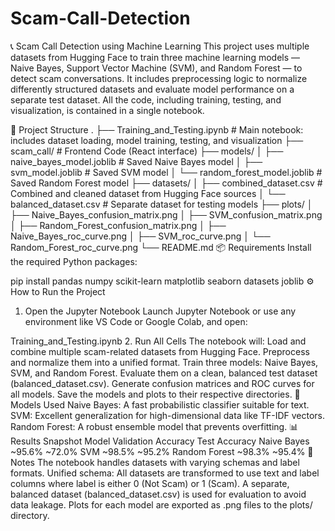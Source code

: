# Scam-Call-Detection
📞 Scam Call Detection using Machine Learning
This project uses multiple datasets from Hugging Face to train three machine learning models — Naive Bayes, Support Vector Machine (SVM), and Random Forest — to detect scam conversations. It includes preprocessing logic to normalize differently structured datasets and evaluate model performance on a separate test dataset. All the code, including training, testing, and visualization, is contained in a single notebook.

📁 Project Structure
.
├── Training_and_Testing.ipynb       # Main notebook: includes dataset loading, model training, testing, and visualization
├── scam_call/                       # Frontend Code (React interface)
├── models/
│   ├── naive_bayes_model.joblib     # Saved Naive Bayes model
│   ├── svm_model.joblib             # Saved SVM model
│   └── random_forest_model.joblib   # Saved Random Forest model
├── datasets/
│   ├── combined_dataset.csv         # Combined and cleaned dataset from Hugging Face sources
│   └── balanced_dataset.csv         # Separate dataset for testing models
├── plots/
│   ├── Naive_Bayes_confusion_matrix.png
│   ├── SVM_confusion_matrix.png
│   ├── Random_Forest_confusion_matrix.png
│   ├── Naive_Bayes_roc_curve.png
│   ├── SVM_roc_curve.png
│   └── Random_Forest_roc_curve.png
└── README.md
📦 Requirements
Install the required Python packages:

pip install pandas numpy scikit-learn matplotlib seaborn datasets joblib
⚙️ How to Run the Project
1. Open the Jupyter Notebook
Launch Jupyter Notebook or use any environment like VS Code or Google Colab, and open:

Training_and_Testing.ipynb
2. Run All Cells
The notebook will:
Load and combine multiple scam-related datasets from Hugging Face.
Preprocess and normalize them into a unified format.
Train three models: Naive Bayes, SVM, and Random Forest.
Evaluate them on a clean, balanced test dataset (balanced_dataset.csv).
Generate confusion matrices and ROC curves for all models.
Save the models and plots to their respective directories.
🧠 Models Used
Naive Bayes: A fast probabilistic classifier suitable for text.
SVM: Excellent generalization for high-dimensional data like TF-IDF vectors.
Random Forest: A robust ensemble model that prevents overfitting.
📊 Results Snapshot
Model	Validation Accuracy	Test Accuracy
Naive Bayes	~95.6%	~72.0%
SVM	~98.5%	~95.2%
Random Forest	~98.3%	~95.4%
📎 Notes
The notebook handles datasets with varying schemas and label formats.
Unified schema: All datasets are transformed to use text and label columns where label is either 0 (Not Scam) or 1 (Scam).
A separate, balanced dataset (balanced_dataset.csv) is used for evaluation to avoid data leakage.
Plots for each model are exported as .png files to the plots/ directory.
